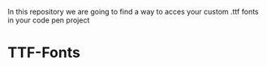 In this repository we are going to find a way to acces
your custom .ttf fonts in your code pen project
# TTF-Fonts
